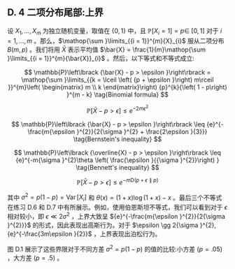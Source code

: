 ## D. 4 二项分布尾部:上界

设 ${X}_{1},\ldots ,{X}_{m}$ 为独立随机变量，取值在 $\{ 0,1\}$ 中，且 $\mathbb{P}\left\lbrack {{X}_{i} = 1}\right\rbrack = p \in$ $\left\lbrack {0,1}\right\rbrack$ 对于 $i = 1,\ldots , m$ 。那么，$\mathop{\sum }\limits_{{i = 1}}^{m}{X}_{i}$ 服从二项分布 $B\left( {m, p}\right)$ 。我们将用 $\bar{X}$ 表示平均值 $\bar{X} = \frac{1}{m}\mathop{\sum }\limits_{{i = 1}}^{m}{\bar{X}}_{i}$ 。然后，以下等式和不等式成立:

$$
\mathbb{P}\left\lbrack {\bar{X} - p > \epsilon }\right\rbrack = \mathop{\sum }\limits_{{k = \lceil \left( {p + \epsilon }\right) m\rceil }}^{m}\left( \begin{matrix} m \\ k \end{matrix}\right) {p}^{k}{\left( 1 - p\right) }^{m - k} \tag{Binomial formula}
$$

$$
\mathbb{P}\left\lbrack {\bar{X} - p > \epsilon }\right\rbrack \leq {e}^{-{2m}{\epsilon }^{2}} \tag{Hoeffding's inequality}
$$

$$
\mathbb{P}\left\lbrack {\bar{X} - p > \epsilon }\right\rbrack \leq {e}^{-\frac{m{\epsilon }^{2}}{2{\sigma }^{2} + \frac{2\epsilon }{3}}} \tag{Bernstein's inequality}
$$

$$
\mathbb{P}\left\lbrack {\overline{X} - p > \epsilon }\right\rbrack \leq {e}^{-m{\sigma }^{2}\theta \left( \frac{\epsilon }{{\sigma }^{2}}\right) } \tag{Bennett's inequality}
$$

$$
\mathbb{P}\left\lbrack {\bar{X} - p > \epsilon }\right\rbrack \leq {e}^{-m\mathrm{D}\left( {p + \epsilon \parallel p}\right) } \tag{Sanov's inequality,}
$$

其中 ${\sigma }^{2} = p\left( {1 - p}\right) = \operatorname{Var}\left\lbrack {X}_{i}\right\rbrack$ 和 $\theta \left( x\right) = \left( {1 + x}\right) \log \left( {1 + x}\right) - x$ 。最后三个不等式在练习 D.6 和 D.7 中有所展示。例如，使用伯恩斯坦不等式，我们可以看到对于 $\epsilon$ 相对较小，即 $\epsilon \ll 2{\sigma }^{2}$ ，上界大致呈 ${e}^{-\frac{m{\epsilon }^{2}}{2{\sigma }^{2}}}$ 的形式，因此表现出高斯行为。对于 $\epsilon \gg 2{\sigma }^{2},{e}^{-\frac{3m\epsilon }{2}}$ ，上界表现出泊松行为。

图 D.1 展示了这些界限对于不同方差 ${\sigma }^{2} = p\left( {1 - p}\right)$ 的值的比较:小方差 $\left( {p = {.05}}\right)$ ，大方差 $\left( {p = {.5}}\right)$ 。